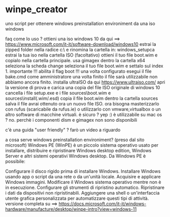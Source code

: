 # winpe_creator
uno script per ottenere windows preinstallation environiment da una iso windows 

faq
come lo uso ?
ottieni una iso windows 10 da qui ==> https://www.microsoft.com/it-it/software-download/windows10 
estrai la zipped folder nella radice c:\ e rinomina la cartella in: windows_setupca
estrai la tua iso nella cartella ISO (facoltativo)
ottieni il tuo file boot.wim e copialo nella cartella principale. 
usa gimagex dentro la cartella x64 
seleziona la scheda change
seleziona il tuo file boot.wim e settalo sul index 1. importante !!! abilita il flag boot !!!
una volta configurato esegui il file bake.cmd come amministratore
una volta finito il file sarà utilizzabile
non abbiamo ancora finito. installa ultraISO da qui https://www.ultraiso.com/
apri la versione di prova e carica una copia del file ISO originale di windows 10
cancella i file setup.exe e i file sources\boot.wim e sources\install(.wim/.esd) 
copia il file boot.wim dentro la cartella sources 
salva il file
avrai ottenuto ora un nuovo file ISO. ora bisogna masterizzarlo con rufus (scaricabile da rufus.ie) o utilizzarlo con vmware,virtualbox o un altro software di macchine virtuali.
è sicuro ?
yep :) 
è utilizzabile su mac os ?
no. perchè i componenti dism e gimagex non sono disponibili

c'è una guida "user friendly" ?
farò un video a riguardo 

a cosa serve windows preinstallation environiment?
(preso dal sito microsoft) 
Windows PE (WinPE) è un piccolo sistema operativo usato per installare, distribuire e ripristinare Windows desktop edition, Windows Server e altri sistemi operativi Windows desktop. Da Windows PE è possibile:

Configurare il disco rigido prima di installare Windows.
Installare Windows usando app o script da una rete o da un'unità locale.
Acquisire e applicare Windows immagini.
Modificare il Windows sistema operativo mentre non è in esecuzione.
Configurare gli strumenti di ripristino automatico.
Ripristinare i dati da dispositivi non ripristinabili.
Aggiungere una shell o un'interfaccia utente grafica personalizzata per automatizzare questi tipi di attività.
versione completa su ==> https://docs.microsoft.com/it-it/windows-hardware/manufacture/desktop/winpe-intro?view=windows-11
